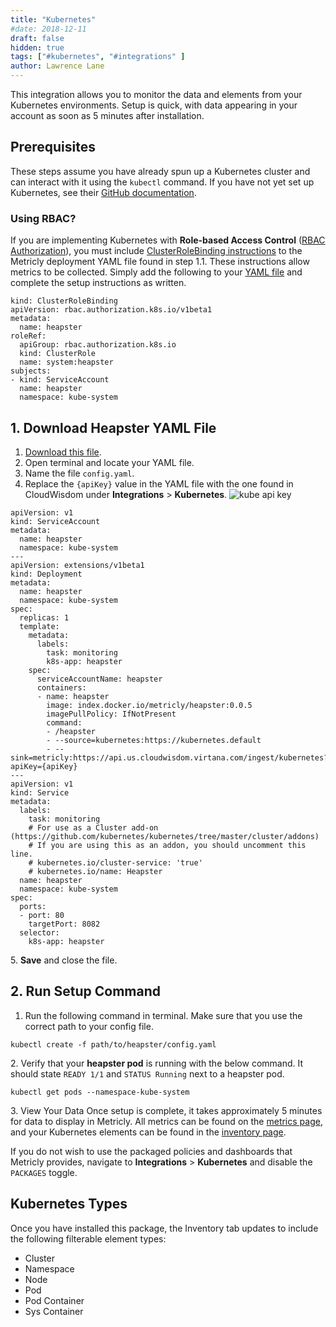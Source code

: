 ```yaml
---
title: "Kubernetes"
#date: 2018-12-11
draft: false
hidden: true
tags: ["#kubernetes", "#integrations" ]
author: Lawrence Lane
---
```

This integration allows you to monitor the data and elements from your Kubernetes environments. Setup is quick, with data appearing in your account as soon as 5 minutes after installation.

## Prerequisites
These steps assume you have already spun up a Kubernetes cluster and can interact with it using the `kubectl` command. If you have not yet set up Kubernetes, see their [GitHub documentation](https://github.com/kubernetes/kubernetes).

### Using RBAC?

If you are implementing Kubernetes with **Role-based Access Control** ([RBAC Authorization](https://kubernetes.io/docs/reference/access-authn-authz/rbac/)), you must include [ClusterRoleBinding instructions](https://raw.githubusercontent.com/metricly/heapster/master/deploy/kube-config/rbac/heapster-rbac.yaml) to the Metricly deployment YAML file found in step 1.1. These instructions allow metrics to be collected. Simply add the following to your [YAML file](https://raw.githubusercontent.com/metricly/heapster/master/deploy/kube-config/metricly/heapster.yaml) and complete the setup instructions as written.

```
kind: ClusterRoleBinding
apiVersion: rbac.authorization.k8s.io/v1beta1
metadata:
  name: heapster
roleRef:
  apiGroup: rbac.authorization.k8s.io
  kind: ClusterRole
  name: system:heapster
subjects:
- kind: ServiceAccount
  name: heapster
  namespace: kube-system
```

## 1. Download Heapster YAML File
1. [Download this file](https://raw.githubusercontent.com/metricly/heapster/master/deploy/kube-config/metricly/heapster.yaml).
2. Open terminal and locate your YAML file.
3. Name the file `config.yaml`.
4. Replace the `{apiKey}` value in the YAML file with the one found in CloudWisdom under **Integrations** > **Kubernetes**.
![kube api key](/images/_index/kube-api-key.png)

```
apiVersion: v1
kind: ServiceAccount
metadata:
  name: heapster
  namespace: kube-system
---
apiVersion: extensions/v1beta1
kind: Deployment
metadata:
  name: heapster
  namespace: kube-system
spec:
  replicas: 1
  template:
    metadata:
      labels:
        task: monitoring
        k8s-app: heapster
    spec:
      serviceAccountName: heapster
      containers:
      - name: heapster
        image: index.docker.io/metricly/heapster:0.0.5
        imagePullPolicy: IfNotPresent
        command:
        - /heapster
        - --source=kubernetes:https://kubernetes.default
        - --sink=metricly:https://api.us.cloudwisdom.virtana.com/ingest/kubernetes?apiKey={apiKey}
---
apiVersion: v1
kind: Service
metadata:
  labels:
    task: monitoring
    # For use as a Cluster add-on (https://github.com/kubernetes/kubernetes/tree/master/cluster/addons)
    # If you are using this as an addon, you should uncomment this line.
    # kubernetes.io/cluster-service: 'true'
    # kubernetes.io/name: Heapster
  name: heapster
  namespace: kube-system
spec:
  ports:
  - port: 80
    targetPort: 8082
  selector:
    k8s-app: heapster
```
5\. **Save** and close the file.

## 2. Run Setup Command
1. Run the following command in terminal. Make sure that you use the correct path to your config file.

```
kubectl create -f path/to/heapster/config.yaml
```
2\. Verify that your **heapster pod** is running with the below command. It should state `READY 1/1` and `STATUS Running` next to a heapster pod.

```
kubectl get pods --namespace-kube-system
```

3\. View Your Data
Once setup is complete, it takes approximately 5 minutes for data to display in Metricly. All metrics can be found on the [metrics page][1], and your Kubernetes elements can be found in the [inventory page][2].

If you do not wish to use the packaged policies and dashboards that Metricly provides, navigate to **Integrations** > **Kubernetes** and disable the `PACKAGES` toggle.

[1]: /data-visualizaiton/metrics
[2]: /capacity-monitoring/inventory

## Kubernetes Types

Once you have installed this package, the Inventory tab updates to include the following filterable element types:

- Cluster
- Namespace
- Node
- Pod
- Pod Container
- Sys Container
